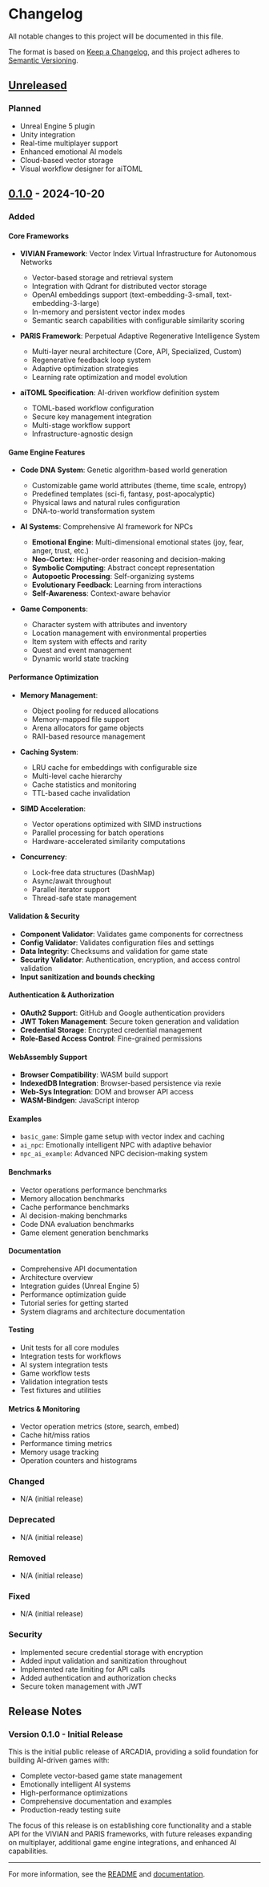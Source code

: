 # Changelog

All notable changes to this project will be documented in this file.

The format is based on [Keep a Changelog](https://keepachangelog.com/en/1.0.0/),
and this project adheres to [Semantic Versioning](https://semver.org/spec/v2.0.0.html).

## [Unreleased]

### Planned
- Unreal Engine 5 plugin
- Unity integration
- Real-time multiplayer support
- Enhanced emotional AI models
- Cloud-based vector storage
- Visual workflow designer for aiTOML

## [0.1.0] - 2024-10-20

### Added

#### Core Frameworks
- **VIVIAN Framework**: Vector Index Virtual Infrastructure for Autonomous Networks
  - Vector-based storage and retrieval system
  - Integration with Qdrant for distributed vector storage
  - OpenAI embeddings support (text-embedding-3-small, text-embedding-3-large)
  - In-memory and persistent vector index modes
  - Semantic search capabilities with configurable similarity scoring

- **PARIS Framework**: Perpetual Adaptive Regenerative Intelligence System
  - Multi-layer neural architecture (Core, API, Specialized, Custom)
  - Regenerative feedback loop system
  - Adaptive optimization strategies
  - Learning rate optimization and model evolution

- **aiTOML Specification**: AI-driven workflow definition system
  - TOML-based workflow configuration
  - Secure key management integration
  - Multi-stage workflow support
  - Infrastructure-agnostic design

#### Game Engine Features
- **Code DNA System**: Genetic algorithm-based world generation
  - Customizable game world attributes (theme, time scale, entropy)
  - Predefined templates (sci-fi, fantasy, post-apocalyptic)
  - Physical laws and natural rules configuration
  - DNA-to-world transformation system

- **AI Systems**: Comprehensive AI framework for NPCs
  - **Emotional Engine**: Multi-dimensional emotional states (joy, fear, anger, trust, etc.)
  - **Neo-Cortex**: Higher-order reasoning and decision-making
  - **Symbolic Computing**: Abstract concept representation
  - **Autopoetic Processing**: Self-organizing systems
  - **Evolutionary Feedback**: Learning from interactions
  - **Self-Awareness**: Context-aware behavior

- **Game Components**:
  - Character system with attributes and inventory
  - Location management with environmental properties
  - Item system with effects and rarity
  - Quest and event management
  - Dynamic world state tracking

#### Performance Optimization
- **Memory Management**:
  - Object pooling for reduced allocations
  - Memory-mapped file support
  - Arena allocators for game objects
  - RAII-based resource management

- **Caching System**:
  - LRU cache for embeddings with configurable size
  - Multi-level cache hierarchy
  - Cache statistics and monitoring
  - TTL-based cache invalidation

- **SIMD Acceleration**:
  - Vector operations optimized with SIMD instructions
  - Parallel processing for batch operations
  - Hardware-accelerated similarity computations

- **Concurrency**:
  - Lock-free data structures (DashMap)
  - Async/await throughout
  - Parallel iterator support
  - Thread-safe state management

#### Validation & Security
- **Component Validator**: Validates game components for correctness
- **Config Validator**: Validates configuration files and settings
- **Data Integrity**: Checksums and validation for game state
- **Security Validator**: Authentication, encryption, and access control validation
- **Input sanitization and bounds checking**

#### Authentication & Authorization
- **OAuth2 Support**: GitHub and Google authentication providers
- **JWT Token Management**: Secure token generation and validation
- **Credential Storage**: Encrypted credential management
- **Role-Based Access Control**: Fine-grained permissions

#### WebAssembly Support
- **Browser Compatibility**: WASM build support
- **IndexedDB Integration**: Browser-based persistence via rexie
- **Web-Sys Integration**: DOM and browser API access
- **WASM-Bindgen**: JavaScript interop

#### Examples
- `basic_game`: Simple game setup with vector index and caching
- `ai_npc`: Emotionally intelligent NPC with adaptive behavior
- `npc_ai_example`: Advanced NPC decision-making system

#### Benchmarks
- Vector operations performance benchmarks
- Memory allocation benchmarks
- Cache performance benchmarks
- AI decision-making benchmarks
- Code DNA evaluation benchmarks
- Game element generation benchmarks

#### Documentation
- Comprehensive API documentation
- Architecture overview
- Integration guides (Unreal Engine 5)
- Performance optimization guide
- Tutorial series for getting started
- System diagrams and architecture documentation

#### Testing
- Unit tests for all core modules
- Integration tests for workflows
- AI system integration tests
- Game workflow tests
- Validation integration tests
- Test fixtures and utilities

#### Metrics & Monitoring
- Vector operation metrics (store, search, embed)
- Cache hit/miss ratios
- Performance timing metrics
- Memory usage tracking
- Operation counters and histograms

### Changed
- N/A (initial release)

### Deprecated
- N/A (initial release)

### Removed
- N/A (initial release)

### Fixed
- N/A (initial release)

### Security
- Implemented secure credential storage with encryption
- Added input validation and sanitization throughout
- Implemented rate limiting for API calls
- Added authentication and authorization checks
- Secure token management with JWT

## Release Notes

### Version 0.1.0 - Initial Release

This is the initial public release of ARCADIA, providing a solid foundation for building AI-driven games with:
- Complete vector-based game state management
- Emotionally intelligent AI systems
- High-performance optimizations
- Comprehensive documentation and examples
- Production-ready testing suite

The focus of this release is on establishing core functionality and a stable API for the VIVIAN and PARIS frameworks, with future releases expanding on multiplayer, additional game engine integrations, and enhanced AI capabilities.

---

For more information, see the [README](README.md) and [documentation](https://docs.rs/arcadia).

[Unreleased]: https://github.com/ruvnet/arcadia/compare/v0.1.0...HEAD
[0.1.0]: https://github.com/ruvnet/arcadia/releases/tag/v0.1.0
